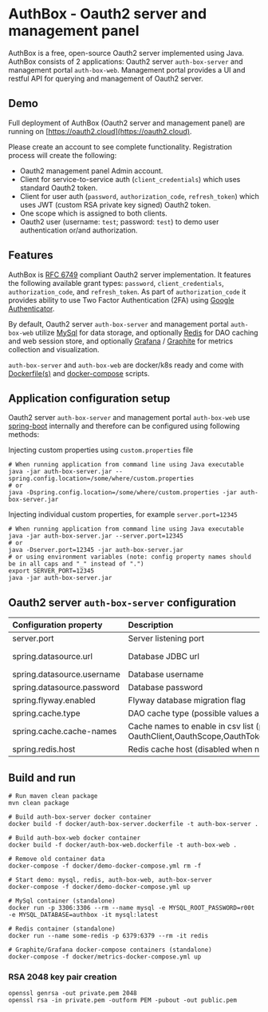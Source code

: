 # AuthBox - Oauth2 server and management panel

AuthBox is a free, open-source Oauth2 server implemented using Java. 
AuthBox consists of 2 applications: Oauth2 server `auth-box-server` and management portal `auth-box-web`.
Management portal provides a UI and restful API for querying and management of Oauth2 server.

## Demo
Full deployment of AuthBox (Oauth2 server and management panel) are running on 
[https://oauth2.cloud](https://oauth2.cloud).

Please create an account to see complete functionality. Registration process will create the following:

* Oauth2 management panel Admin account.
* Client for service-to-service auth (`client_credentials`) which uses standard Oauth2 token.
* Client for user auth (`password`, `authorization_code`, `refresh_token`) which uses JWT (custom RSA private key signed) Oauth2 token.
* One scope which is assigned to both clients.
* Oauth2 user (username: `test`; password: `test`) to demo user authentication or/and authorization.

## Features
AuthBox is [RFC 6749](https://tools.ietf.org/html/rfc6749) compliant Oauth2 server implementation.
It features the following available grant types: `password`, `client_credentials`, `authorization_code`, and `refresh_token`.
As part of `authorization_code` it provides ability to use Two Factor Authentication (2FA) using 
[Google Authenticator](https://support.google.com/accounts/answer/1066447).

By default, Oauth2 server `auth-box-server` and management portal `auth-box-web` utilize 
[MySql](https://www.mysql.com/) for data storage, and optionally [Redis](https://redis.io/) for 
DAO caching and web session store, and optionally [Grafana](https://grafana.com/) / [Graphite](https://graphiteapp.org/) 
for metrics collection and visualization.

`auth-box-server` and `auth-box-web` are docker/k8s ready and come with [Dockerfile(s)](docker/) and [docker-compose](docker/) scripts.

## Application configuration setup
Oauth2 server `auth-box-server` and management portal `auth-box-web` use [spring-boot](https://spring.io/projects/spring-boot)
internally and therefore can be configured using following methods:

Injecting custom properties using `custom.properties` file

```shell script
# When running application from command line using Java executable
java -jar auth-box-server.jar --spring.config.location=/some/where/custom.properties
# or
java -Dspring.config.location=/some/where/custom.properties -jar auth-box-server.jar
```    

Injecting individual custom properties, for example `server.port=12345`

```shell script
# When running application from command line using Java executable
java -jar auth-box-server.jar --server.port=12345
# or
java -Dserver.port=12345 -jar auth-box-server.jar
# or using environment variables (note: config property names should be in all caps and "_" instead of ".")
export SERVER_PORT=12345 
java -jar auth-box-server.jar
```    

## Oauth2 server `auth-box-server` configuration
| Configuration property | Description | Default value |
| :--- | :--- | :--- |
| server.port | Server listening port | 9999 |
| spring.datasource.url | Database JDBC url | jdbc:mysql://${MYSQL_HOST:localhost}:3306/authbox?serverTimezone=UTC&useLegacyDatetimeCode=false |
| spring.datasource.username | Database username | root |
| spring.datasource.password | Database password | r00t |
| spring.flyway.enabled | Flyway database migration flag | true |
| spring.cache.type | DAO cache type (possible values are: caffeine/redis/none) | none |
| spring.cache.cache-names | Cache names to enable in csv list (possible values are OauthClient,OauthScope,OauthToken,OauthUser,Organization,User) | N/A |
| spring.redis.host | Redis cache host (disabled when not specified) | N/A |


## Build and run

    # Run maven clean package
    mvn clean package
    
    # Build auth-box-server docker container
    docker build -f docker/auth-box-server.dockerfile -t auth-box-server .
    
    # Build auth-box-web docker container
    docker build -f docker/auth-box-web.dockerfile -t auth-box-web .
    
    # Remove old container data
    docker-compose -f docker/demo-docker-compose.yml rm -f
    
    # Start demo: mysql, redis, auth-box-web, auth-box-server 
    docker-compose -f docker/demo-docker-compose.yml up
    
    # MySql container (standalone)
    docker run -p 3306:3306 --rm --name mysql -e MYSQL_ROOT_PASSWORD=r00t -e MYSQL_DATABASE=authbox -it mysql:latest
    
    # Redis container (standalone)
    docker run --name some-redis -p 6379:6379 --rm -it redis
    
    # Graphite/Grafana docker-compose containers (standalone)
    docker-compose -f docker/metrics-docker-compose.yml up
    

### RSA 2048 key pair creation

    openssl genrsa -out private.pem 2048
    openssl rsa -in private.pem -outform PEM -pubout -out public.pem

